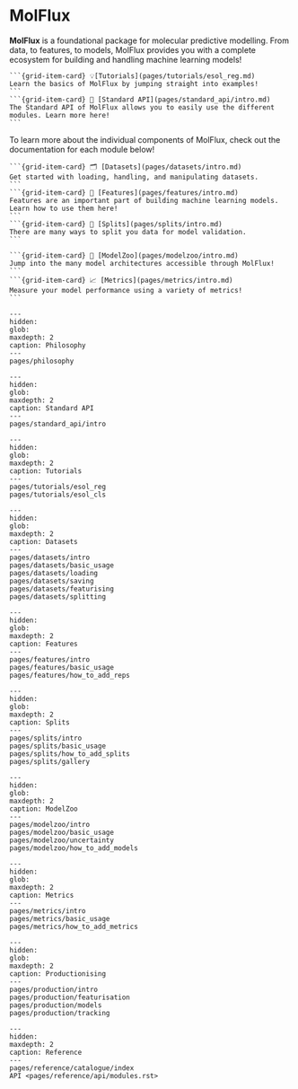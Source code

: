 MolFlux
=======

**MolFlux** is a foundational package for molecular predictive modelling. From data, to features, to models, MolFlux
provides you with a complete ecosystem for building and handling machine learning models!

````{grid} 2
```{grid-item-card} 💡[Tutorials](pages/tutorials/esol_reg.md)
Learn the basics of MolFlux by jumping straight into examples!
```
```{grid-item-card} 📏 [Standard API](pages/standard_api/intro.md)
The Standard API of MolFlux allows you to easily use the different modules. Learn more here!
```
````

To learn more about the individual components of MolFlux, check out the documentation for each module below!

````{grid} 3
```{grid-item-card} 🗂 [Datasets](pages/datasets/intro.md)
Get started with loading, handling, and manipulating datasets.
```
```{grid-item-card} 🌈 [Features](pages/features/intro.md)
Features are an important part of building machine learning models. Learn how to use them here!
```
```{grid-item-card} 🔀 [Splits](pages/splits/intro.md)
There are many ways to split you data for model validation.
```
````

````{grid} 2
```{grid-item-card} 🤖 [ModelZoo](pages/modelzoo/intro.md)
Jump into the many model architectures accessible through MolFlux!
```
```{grid-item-card} 📈 [Metrics](pages/metrics/intro.md)
Measure your model performance using a variety of metrics!
```
````

```{toctree}
---
hidden:
glob:
maxdepth: 2
caption: Philosophy
---
pages/philosophy
```

```{toctree}
---
hidden:
glob:
maxdepth: 2
caption: Standard API
---
pages/standard_api/intro
```

```{toctree}
---
hidden:
glob:
maxdepth: 2
caption: Tutorials
---
pages/tutorials/esol_reg
pages/tutorials/esol_cls
```

```{toctree}
---
hidden:
glob:
maxdepth: 2
caption: Datasets
---
pages/datasets/intro
pages/datasets/basic_usage
pages/datasets/loading
pages/datasets/saving
pages/datasets/featurising
pages/datasets/splitting
```

```{toctree}
---
hidden:
glob:
maxdepth: 2
caption: Features
---
pages/features/intro
pages/features/basic_usage
pages/features/how_to_add_reps
```

```{toctree}
---
hidden:
glob:
maxdepth: 2
caption: Splits
---
pages/splits/intro
pages/splits/basic_usage
pages/splits/how_to_add_splits
pages/splits/gallery
```

```{toctree}
---
hidden:
glob:
maxdepth: 2
caption: ModelZoo
---
pages/modelzoo/intro
pages/modelzoo/basic_usage
pages/modelzoo/uncertainty
pages/modelzoo/how_to_add_models
```

```{toctree}
---
hidden:
glob:
maxdepth: 2
caption: Metrics
---
pages/metrics/intro
pages/metrics/basic_usage
pages/metrics/how_to_add_metrics
```

```{toctree}
---
hidden:
glob:
maxdepth: 2
caption: Productionising
---
pages/production/intro
pages/production/featurisation
pages/production/models
pages/production/tracking
```

```{toctree}
---
hidden:
maxdepth: 2
caption: Reference
---
pages/reference/catalogue/index
API <pages/reference/api/modules.rst>
```
